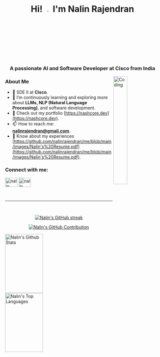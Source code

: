 <h1 align="center"> Hi! <img width="4%" src="https://user-images.githubusercontent.com/18350557/176309783-0785949b-9127-417c-8b55-ab5a4333674e.gif"> I'm Nalin Rajendran</h1>

<h3 align="center">A passionate AI and Software Developer at Cisco from India</h3>

<img width="30%" align="right" alt="Coding" src="https://firebasestorage.googleapis.com/v0/b/pokemoh-ad0fa.appspot.com/o/e8f453469a3ec97ecd354df465d73913.gif?alt=media&token=042536b1-d19a-4438-abbd-482a78f61b20">

<a href="https://www.github.com/sosso21" target="_blank" rel="noreferrer"></a>

### About Me

- 💼 SDE II at **Cisco**.
- 🌱 I’m continuously learning and exploring more about **LLMs, NLP (Natural Language Processing)**, and software development.
- 🤖 Check out my portfolio [https://nashcore.dev](https://nashcore.dev).
- 📫 How to reach me: **nalinrajendran@gmail.com**.
- 📄 Know about my experiences [https://github.com/nalinrajendran/me/blob/main/images/Nalin's%20Resume.pdf](https://github.com/nalinrajendran/me/blob/main/images/Nalin's%20Resume.pdf).

### Connect with me:
<p align="left">
<a href="https://linkedin.com/in/nalin rajendran" target="blank"><img align="center" src="https://raw.githubusercontent.com/rahuldkjain/github-profile-readme-generator/master/src/images/icons/Social/linked-in-alt.svg" alt="nalin rajendran" height="30" width="40" /></a>
<a href="https://kaggle.com/nalinrajendran" target="blank"><img align="center" src="https://raw.githubusercontent.com/rahuldkjain/github-profile-readme-generator/master/src/images/icons/Social/kaggle.svg" alt="nalin rajendran" height="30" width="40" /></a>
</p>



<br/>
<hr/>
<br/>

<p align="center">
  <a href="https://github.com/nalinrajendran">
    <img src="https://github-readme-streak-stats.herokuapp.com/?user=nalinrajendran&theme=radical&border=7F3FBF&background=0D1117" alt="Nalin's GitHub streak"/>
  </a>
</p>

<p align="center">
  <a href="https://github.com/nalinrajendran">
    <img src="https://github-profile-summary-cards.vercel.app/api/cards/profile-details?username=nalinrajendran&theme=radical" alt="Nalin's GitHub Contribution"/>
  </a>
</p>

<a> 
    <a href="https://github.com/nalinrajendran"><img alt="Nalin's Github Stats" src="https://denvercoder1-github-readme-stats.vercel.app/api?username=nalinrajendran&show_icons=true&count_private=true&theme=react&border_color=7F3FBF&bg_color=0D1117&title_color=F85D7F&icon_color=F8D866" height="192px" width="49.5%"/></a>
  <a href="https://github.com/nalinrajendran"><img alt="Nalin's Top Languages" src="https://denvercoder1-github-readme-stats.vercel.app/api/top-langs/?username=nalinrajendran&langs_count=8&layout=compact&theme=react&border_color=7F3FBF&bg_color=0D1117&title_color=F85D7F&icon_color=F8D866" height="192px" width="49.5%"/></a>
  <br/>
</a>

